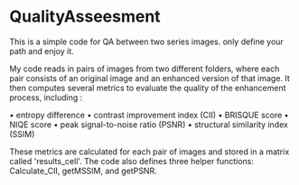 # QualityAsseesment
This is a simple code for QA between two series images. only define your path and enjoy it. 

My code reads in pairs of images from two different folders, where each pair consists of an original image and an enhanced version of that image. It then computes several metrics to evaluate the quality of the enhancement process, including :

•	entropy difference
•	contrast improvement index (CII)
•	BRISQUE score
•	NIQE score
•	peak signal-to-noise ratio (PSNR)
•	structural similarity index (SSIM)

These metrics are calculated for each pair of images and stored in a matrix called 'results_cell'. The code also defines three helper functions: Calculate_CII, getMSSIM, and getPSNR.

